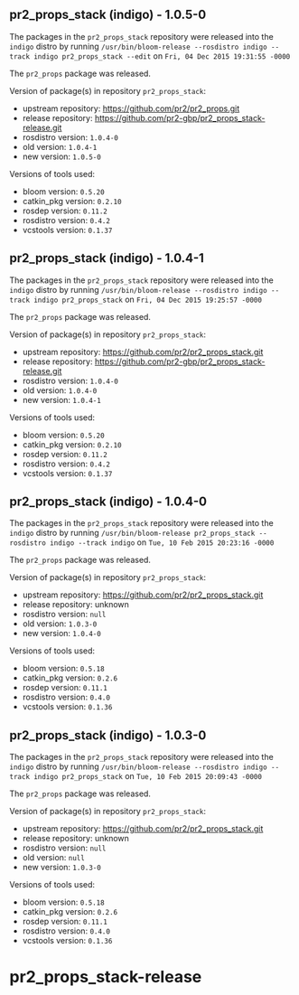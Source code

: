## pr2_props_stack (indigo) - 1.0.5-0

The packages in the `pr2_props_stack` repository were released into the `indigo` distro by running `/usr/bin/bloom-release --rosdistro indigo --track indigo pr2_props_stack --edit` on `Fri, 04 Dec 2015 19:31:55 -0000`

The `pr2_props` package was released.

Version of package(s) in repository `pr2_props_stack`:
- upstream repository: https://github.com/pr2/pr2_props.git
- release repository: https://github.com/pr2-gbp/pr2_props_stack-release.git
- rosdistro version: `1.0.4-0`
- old version: `1.0.4-1`
- new version: `1.0.5-0`

Versions of tools used:
- bloom version: `0.5.20`
- catkin_pkg version: `0.2.10`
- rosdep version: `0.11.2`
- rosdistro version: `0.4.2`
- vcstools version: `0.1.37`


## pr2_props_stack (indigo) - 1.0.4-1

The packages in the `pr2_props_stack` repository were released into the `indigo` distro by running `/usr/bin/bloom-release --rosdistro indigo --track indigo pr2_props_stack` on `Fri, 04 Dec 2015 19:25:57 -0000`

The `pr2_props` package was released.

Version of package(s) in repository `pr2_props_stack`:
- upstream repository: https://github.com/pr2/pr2_props_stack.git
- release repository: https://github.com/pr2-gbp/pr2_props_stack-release.git
- rosdistro version: `1.0.4-0`
- old version: `1.0.4-0`
- new version: `1.0.4-1`

Versions of tools used:
- bloom version: `0.5.20`
- catkin_pkg version: `0.2.10`
- rosdep version: `0.11.2`
- rosdistro version: `0.4.2`
- vcstools version: `0.1.37`


## pr2_props_stack (indigo) - 1.0.4-0

The packages in the `pr2_props_stack` repository were released into the `indigo` distro by running `/usr/bin/bloom-release pr2_props_stack --rosdistro indigo --track indigo` on `Tue, 10 Feb 2015 20:23:16 -0000`

The `pr2_props` package was released.

Version of package(s) in repository `pr2_props_stack`:
- upstream repository: https://github.com/pr2/pr2_props_stack.git
- release repository: unknown
- rosdistro version: `null`
- old version: `1.0.3-0`
- new version: `1.0.4-0`

Versions of tools used:
- bloom version: `0.5.18`
- catkin_pkg version: `0.2.6`
- rosdep version: `0.11.1`
- rosdistro version: `0.4.0`
- vcstools version: `0.1.36`


## pr2_props_stack (indigo) - 1.0.3-0

The packages in the `pr2_props_stack` repository were released into the `indigo` distro by running `/usr/bin/bloom-release --rosdistro indigo --track indigo pr2_props_stack` on `Tue, 10 Feb 2015 20:09:43 -0000`

The `pr2_props` package was released.

Version of package(s) in repository `pr2_props_stack`:
- upstream repository: https://github.com/pr2/pr2_props_stack.git
- release repository: unknown
- rosdistro version: `null`
- old version: `null`
- new version: `1.0.3-0`

Versions of tools used:
- bloom version: `0.5.18`
- catkin_pkg version: `0.2.6`
- rosdep version: `0.11.1`
- rosdistro version: `0.4.0`
- vcstools version: `0.1.36`


# pr2_props_stack-release
